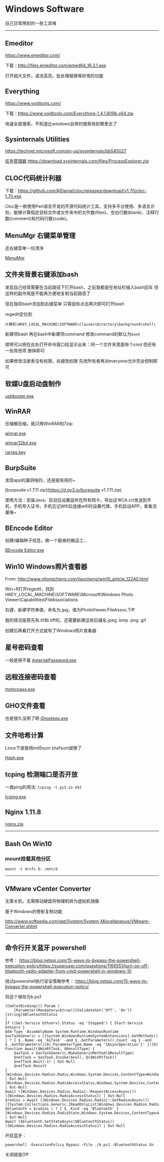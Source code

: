 # Windows Software

自己日常用到的一些工具咯


----

## Emeditor

https://www.emeditor.com/

下载：http://files.emeditor.com/emed64_16.3.1.exe

打开超大文件，语法高亮，批处理替换等好用的功能


## Everything

https://www.voidtools.com/

下载：https://www.voidtools.com/Everything-1.4.1.809b.x64.zip

快速全盘搜索，不知道比windows自带的搜索快到哪里去了

## **Sysinternals Utilities**

https://technet.microsoft.com/en-us/sysinternals/bb545027

[任务管理器](https://d.py3.io/procexp.exe) https://download.sysinternals.com/files/ProcessExplorer.zip

## CLOC代码统计利器

下载：https://github.com/AlDanial/cloc/releases/download/v1.70/cloc-1.70.exe

Cloc是一款使用Perl语言开发的开源代码统计工具，支持多平台使用、多语言识别，能够计算指定目标文件或文件夹中的文件数(files)、空白行数(blank)、注释行数(comment)和代码行数(code)。

## MenuMgr 右键菜单管理

还右键菜单一份清净

[MenuMgr](https://d.py3.io/MenuMgr.exe)

## 文件夹背景右键添加bash

发现自己经常需要在当前路径下打开bash，之前我都是在地址栏输入bash回车 但这样的副作用是不能再方便地复制当前路径了

现在我将bash添加到右键菜单 只需鼠标点击两次即可打开bash

regedit定位到

```
计算机\HKEY_LOCAL_MACHINE\SOFTWARE\Classes\Directory\background\shell\
```

新建项bash 再在bash中新建项command 修改command的默认为`bash`

顺带可以把在此处打开命令窗口给显示出来：同一个文件夹里面有个cmd 但还有一些其他项 删掉即可

如果修改注册表没有权限，右键改权限 先改所有者再对everyone允许完全控制即可
## 软媒U盘启动盘制作

[usbbooter.exe](https://d.py3.io/usbbooter.exe)

## WinRAR

压缩解压缩，我只用WinRAR和7zip

[winrar.exe](https://d.py3.io/winrar.exe)

[winrar32bit.exe](https://d.py3.io/winrar32bit.exe)

[rarreg.key](https://d.py3.io/rarreg.key)

## BurpSuite

发现app的漏洞啥的，还是挺有用的~

[burpsuite v1.7.11.zip](https://d.py3.io/burpsuite v1.7.11.zip)

使用方法：安装Java，启动后设置监听在所有网卡，导出证书CA.crt发送到手机，手机导入证书，手机忘记Wifi后连接wifi时设置代理，手机启动APP，查看流量咯~

## BEncode Editor

创建/编辑种子信息，做一个勤奋的搬运工...

[BEncode Editor.exe](https://d.py3.io/BEncode%20Editor.exe)

## Win10 Windows照片查看器

From: http://www.xitongcheng.com/jiaocheng/win10_article_12240.html

Win+R打开regedit，找到HKEY_LOCAL_MACHINE\SOFTWARE\Microsoft\Windows Photo Viewer\Capabilities\FileAssociations

右键，新建字符串值，命名为.jpg，值为PhotoViewer.FileAssoc.Tiff

我的情况是原先有.tif和.tiff的，还需要新建这些后缀名.jpeg .bmp .png .gif

创建后再看打开方式就有了Windows照片查看器

## 星号密码查看

一般是用不着 [AsteriskPassword.exe](https://d.py3.io/AsteriskPassword.exe)

## 远程连接密码查看

[mstscpass.exe](https://d.py3.io/mstscpass.exe)

## GHO文件查看

也是很久没用了啊 [Ghostexp.exe](https://d.py3.io/Ghostexp.exe)

## 文件哈希计算

Linux下直接用md5sum sha1sum就够了

[Hash.exe](https://d.py3.io/Hash.exe)

## tcping 检测端口是否开放

一直ping的用法: `tcping -t py3.io 443`

[tcping.exe](https://d.py3.io/tcping.exe)

## Nginx 1.11.8

[nginx.zip](https://d.py3.io/nginx.zip)

----

## Bash On Win10

### mount挂载其他分区

```
mount -t drvfs D: /mnt/d
```

----

## VMware vCenter Converter

无需关机，无需移动硬盘将物理机转为虚拟机镜像

基于Windows的卷影复制功能

http://www.softpedia.com/get/System/System-Miscellaneous/VMware-Converter.shtml

----

## 命令行开关蓝牙 powershell

参考： https://blog.netspi.com/15-ways-to-bypass-the-powershell-execution-policy/https://superuser.com/questions/1168551/turn-on-off-bluetooth-radio-adapter-from-cmd-powershell-in-windows-10

绕过powershell执行安全策略参考： https://blog.netspi.com/15-ways-to-bypass-the-powershell-execution-policy/

将这个保存为b.ps1

```
[CmdletBinding()] Param (
    [Parameter(Mandatory=$true)][ValidateSet('Off', 'On')][string]$BluetoothStatus
)
If ((Get-Service bthserv).Status -eq 'Stopped') { Start-Service bthserv }
Add-Type -AssemblyName System.Runtime.WindowsRuntime
$asTaskGeneric = ([System.WindowsRuntimeSystemExtensions].GetMethods() | ? { $_.Name -eq 'AsTask' -and $_.GetParameters().Count -eq 1 -and $_.GetParameters()[0].ParameterType.Name -eq 'IAsyncOperation`1' })[0]
Function Await($WinRtTask, $ResultType) {
    $asTask = $asTaskGeneric.MakeGenericMethod($ResultType)
    $netTask = $asTask.Invoke($null, @($WinRtTask))
    $netTask.Wait(-1) | Out-Null
    $netTask.Result
}
[Windows.Devices.Radios.Radio,Windows.System.Devices,ContentType=WindowsRuntime] | Out-Null
[Windows.Devices.Radios.RadioAccessStatus,Windows.System.Devices,ContentType=WindowsRuntime] | Out-Null
Await ([Windows.Devices.Radios.Radio]::RequestAccessAsync()) ([Windows.Devices.Radios.RadioAccessStatus]) | Out-Null
$radios = Await ([Windows.Devices.Radios.Radio]::GetRadiosAsync()) ([System.Collections.Generic.IReadOnlyList[Windows.Devices.Radios.Radio]])
$bluetooth = $radios | ? { $_.Kind -eq 'Bluetooth' }
[Windows.Devices.Radios.RadioState,Windows.System.Devices,ContentType=WindowsRuntime] | Out-Null
Await ($bluetooth.SetStateAsync($BluetoothStatus)) ([Windows.Devices.Radios.RadioAccessStatus]) | Out-Null
```

开启蓝牙：

```
powershell -ExecutionPolicy Bypass -File ./b.ps1 -BluetoothStatus On
```

关闭就是Off